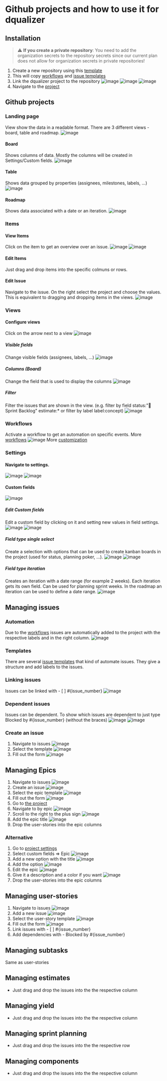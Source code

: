 # Github projects and how to use it for dqualizer

## Installation

> ⚠️ **If you create a private repository**: You need to add the organization secrets to the repository secrets since
> our current plan does not allow for organization secrets in private repositories!

1. Create a new repository using this [template](https://github.com/dqualizer/template)
2. This will copy [workflows](.github/workflows) and [issue templates](.github/ISSUE_TEMPLATE/)
3. Link the dqualizer project to the
   repository ![image](https://user-images.githubusercontent.com/33718194/221803125-5cfb2a24-4c43-466d-aed6-2714c5d86ad0.png) ![image](https://user-images.githubusercontent.com/33718194/221803202-e07edc2f-f7c8-410e-93aa-c860586d452e.png) ![image](https://user-images.githubusercontent.com/33718194/221803327-b815b93e-00b9-41c9-94c3-2fa741359b83.png)
4. Navigate to the [project](https://github.com/orgs/dqualizer/projects/3)

## Github projects

### Landing page

View show the data in a readable format. There are 3 different views - board, table and roadmap.
![image](https://user-images.githubusercontent.com/33718194/221804258-db07eacb-b424-4548-8368-f5e06ce2198a.png)

#### Board

Shows columns of data. Mostly the columns will be created in Settings/Custom fields.
![image](https://user-images.githubusercontent.com/33718194/221804527-1810bf22-cbac-4b1d-8680-40df2af97fcb.png)

#### Table

Shows data grouped by properties (assignees, milestones, labels, ...)
![image](https://user-images.githubusercontent.com/33718194/221805507-5dd7aec8-0142-4b9f-9454-3b7e7f7a5efa.png)

#### Roadmap

Shows data associated with a date or an iteration.
![image](https://user-images.githubusercontent.com/33718194/221805873-b59e6415-59f9-45a5-aa3e-12ebda88ff5c.png)

### Items

#### View Items

Click on the item to get an overview over an issue.
![image](https://user-images.githubusercontent.com/33718194/221812505-3ca30848-2ccf-4e04-89c6-fca62401edcf.png)
![image](https://user-images.githubusercontent.com/33718194/221812540-fb9513f1-101a-4207-ac0a-62270b63a601.png)

#### Edit Items

Just drag and drop items into the specific colmuns or rows.

#### Edit Issue

Navigate to the issue. On the right select the project and choose the values. This is equivalent to dragging and
dropping items in the views.
![image](https://user-images.githubusercontent.com/33718194/221818569-542fd8df-f605-4e24-88e6-453d262b84fc.png)

### Views

#### Configure views

Click on the arrow next to a view
![image](https://user-images.githubusercontent.com/33718194/221807727-9f563d97-ab42-45ad-a151-ece00f4b5875.png)

##### Visible fields

Change visible fields (assignees, labels, ...)
![image](https://user-images.githubusercontent.com/33718194/221807818-e38702c0-ee9c-4d8f-86a3-d0c73c39541f.png)

##### Columns (Board)

Change the field that is used to display the columns
![image](https://user-images.githubusercontent.com/33718194/221807989-e19a02d5-3214-4dde-bc05-c9aad2c66d2a.png)

##### Filter

Filter the issues that are shown in the view. (e.g. filter by field status:"🏃 Sprint Backlog" estimate:* or filter by
label label:concept)
![image](https://user-images.githubusercontent.com/33718194/221808582-982835fe-ffc2-40e2-891a-fa8ece289b4b.png)

### Workflows

Activate a workflow to get an automation on specific events. More [workflows](.github/workflows)
![image](https://user-images.githubusercontent.com/33718194/221816769-5cbed6aa-a5fc-4fbe-84ef-97cd3ba63440.png)
More [customization](https://docs.github.com/en/issues/planning-and-tracking-with-projects/automating-your-project/using-the-api-to-manage-projects)

### Settings

#### Navigate to settings.

![image](https://user-images.githubusercontent.com/33718194/221804784-c2ff4a77-2038-43b3-82fd-dcfe4241c41d.png)
![image](https://user-images.githubusercontent.com/33718194/221804890-554078fc-883b-443c-9675-21e7784b8d80.png)

#### Custom fields

![image](https://user-images.githubusercontent.com/33718194/221804936-10ef91e2-2cf0-4459-af7f-e4870e379175.png)

##### Edit Custom fields

Edit a custom field by clicking on it and setting new values in field settings.
![image](https://user-images.githubusercontent.com/33718194/221805084-7371d72b-63a3-4cac-867e-070919e4a7e2.png)
![image](https://user-images.githubusercontent.com/33718194/221805197-6a148b94-3aed-4300-9c74-8a0eab30c8cc.png)

##### Field type single select

Create a selection with options that can be used to create kanban boards in the project (used for status, planning
poker, ...).
![image](https://user-images.githubusercontent.com/33718194/221806267-72dac012-2a5d-49e2-ac42-84d99286c598.png)
![image](https://user-images.githubusercontent.com/33718194/221806289-b7406b6c-96e4-4688-9619-a03946f555e0.png)

##### Field type iteration

Creates an iteration with a date range (for example 2 weeks). Each iteration gets its own field. Can be used for
planning sprint weeks. In the roadmap an iteration can be used to define a date range.
![image](https://user-images.githubusercontent.com/33718194/221806798-1522c508-9a08-4eec-8afe-610b0feeae50.png)

## Managing issues

### Automation

Due to the [workflows](.github/workflows) issues are automatically added to the project with the respective labels and
in the right column.
![image](https://user-images.githubusercontent.com/33718194/221819945-9b5f2bec-351b-4f26-81e6-cf35f8388b70.png)

### Templates

There are several [issue templates](.github/ISSUE_TEMPLATES) that kind of automate issues. They give a structure and add
labels to the issues.

### Linking issues

Issues can be linked with - [ ] #{issue_number}
![image](https://user-images.githubusercontent.com/33718194/221821904-4a0364d4-fb85-4daf-a24b-f5bc10312c4d.png)

### Dependent issues

Issues can be dependent. To show which issues are dependent to just type Blocked by #{issue_number} (without the braces)
![image](https://user-images.githubusercontent.com/33718194/221822325-c8fc160a-c651-48be-9e43-8caa9d91db37.png)
![image](https://user-images.githubusercontent.com/33718194/221822375-707db1e5-38e3-4e42-9d8a-a217718d2b46.png)

### Create an issue

1. Navigate to
   issues ![image](https://user-images.githubusercontent.com/33718194/221825294-d46de8e2-53c0-496b-979b-d141ffde33dc.png)
2. Select the
   template ![image](https://user-images.githubusercontent.com/33718194/221825353-13bc4a92-073a-4a1a-a8fd-59d2b172a750.png)
3. Fill out the
   form ![image](https://user-images.githubusercontent.com/33718194/221825406-12a2edb9-76be-4589-812b-278c4a664429.png)

## Managing Epics

1. Navigate to
   issues ![image](https://user-images.githubusercontent.com/33718194/221825977-d7585378-3fcc-4b9b-8522-55e71eb8b7f4.png)
2. Create an
   issue ![image](https://user-images.githubusercontent.com/33718194/221826000-27508a17-e4b1-46c7-9c6b-f5a8a7f9d35a.png)
3. Select the epic
   template ![image](https://user-images.githubusercontent.com/33718194/221826121-b871e2d1-20ea-4bfa-ab5b-e569979c9c62.png)
4. Fill out the
   form ![image](https://user-images.githubusercontent.com/33718194/221826201-39aba0c2-a713-44ca-ad2b-b6dffc12498a.png)
5. Go to [the project](https://github.com/orgs/dqualizer/projects/3)
6. Navigate to by
   epic ![image](https://user-images.githubusercontent.com/33718194/221826695-431079cf-9303-4353-9ee6-bdf6749a39d7.png)
7. Scroll to the right to the plus
   sign ![image](https://user-images.githubusercontent.com/33718194/221826781-8086523e-fd99-4abe-847d-2c0182c0c319.png)
8. Add the epic
   title ![image](https://user-images.githubusercontent.com/33718194/221826820-bd43b8d1-7219-4eeb-990d-6f41a6bbdcbd.png)
9. Drop the user-stories into the epic columns

### Alternative

1. Go to [project settings](https://github.com/orgs/dqualizer/projects/3/settings)
2. Select custom fields =>
   Epic ![image](https://user-images.githubusercontent.com/33718194/221827309-844c0143-88f0-4b61-a802-efbf036fa62a.png)
3. Add a new option with the
   title ![image](https://user-images.githubusercontent.com/33718194/221827369-b27917bd-13a9-412e-9cde-f39f9dc4fb30.png)
4. Add the
   option ![image](https://user-images.githubusercontent.com/33718194/221827451-16d96188-18a4-4fbc-b628-104dc9db3a8f.png)
5. Edit the
   epic ![image](https://user-images.githubusercontent.com/33718194/221827499-0756ccd4-f45b-4938-ba13-9f1311ca25a9.png)
6. Give it a description and a color if you
   want ![image](https://user-images.githubusercontent.com/33718194/221827562-2e344054-8133-401e-bb14-6c3d587c2e49.png)
7. Drop the user-stories into the epic columns

## Managing user-stories

1. Navigate to
   issues ![image](https://user-images.githubusercontent.com/33718194/221827864-bff845ac-af43-4d7e-b312-da4648602b3d.png)
2. Add a new
   issue ![image](https://user-images.githubusercontent.com/33718194/221827917-0698699c-10d4-45ec-9e2b-ef6d754c3e02.png)
3. Select the user-story
   template ![image](https://user-images.githubusercontent.com/33718194/221827939-d481017c-6c50-49b7-918b-b33753fd5762.png)
4. Fill out the
   form ![image](https://user-images.githubusercontent.com/33718194/221828016-76ca0e40-5331-48a8-880d-f710d3aa7713.png)
5. Link issues with - [ ] #{issue_number}
6. Add dependencies with - Blocked by #{issue_number}

## Managing subtasks

Same as user-stories

## Managing estimates

* Just drag and drop the issues into the the respective column

## Managing yield

* Just drag and drop the issues into the the respective column

## Managing sprint planning

* Just drag and drop the issues into the the respective row

## Managing components

* Just drag and drop the issues into the the respective column
